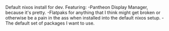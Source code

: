 Default nixos install for dev. Featuring:
-Pantheon Display Manager, because it's pretty.
-Flatpaks for anything that I think might get broken or otherwise be a pain in the ass when installed into the default nixos setup.
-The default set of packages I want to use.
